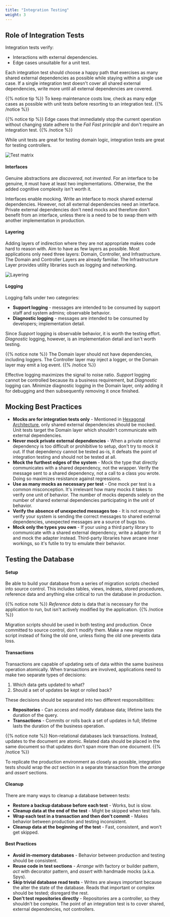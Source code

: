 ```yaml
---
title: "Integration Testing"
weight: 3
---
```


## Role of Integration Tests 

Integration tests verify:

- Interactions with external dependencies.
- Edge cases unsuitable for a unit test.

Each integration test should choose a happy path that exercises as many shared external dependencies 
as possible while staying within a single use case. If a single integration test doesn't cover all 
shared external dependencies, write more until all external dependencies are covered.

{{% notice tip %}}
To keep maintenance costs low, check as many edge cases as possible with unit tests before resorting 
to an integration test.
{{% /notice %}}

{{% notice tip %}}
Edge cases that immediately stop the current operation without changing state adhere to the 
*Fail Fast principle* and don't require an integration test. 
{{% /notice %}}

While unit tests are great for testing domain logic, integration tests are great for testing 
controllers.

![Test matrix](/images/test_matrix.png)

#### Interfaces

Genuine abstractions are *discovered*, not *invented*. For an interface to be genuine, it must have 
at least two implementations. Otherwise, the the added cognitive complexity isn't worth it.

Interfaces enable mocking. Write an interface to mock shared external dependencies. 
However, not all external dependencies need an interface. Private external dependencies 
don't need mocks and therefore don't benefit from an interface, unless there is a need to be to swap
them with another implementation in production.

#### Layering

Adding layers of indirection where they are not appropriate makes code hard to reason with. Aim
to have as few layers as possible. Most applications only need three layers: Domain, Controller, and 
Infrastructure. The Domain and Controller Layers are already familiar. The Infrastructure Layer
provides utility libraries such as logging and networking.

![Layering](/images/layering.png)

#### Logging

Logging falls under two categories:

- **Support logging** - messages are intended to be consumed by support staff and system admins; 
  observable behavior.
- **Diagnostic logging** - messages are intended to be consumed by developers; implementation 
  detail.

Since *Support* logging is observable behavior, it is worth the testing effort. *Diagnostic* 
logging, however, is an implementation detail and isn't worth testing.

{{% notice note %}}
The Domain layer should not have dependencies, including loggers. The Controller layer may inject a 
logger, or the Domain layer may emit a log event.
{{% /notice %}}

Effective logging maximizes the signal to noise ratio. *Support* logging cannot be controlled 
because its a business requirement, but *Diagnostic* logging can. Minimize diagnostic logging
in the Domain layer, only adding it for debugging and then subsequently removing it once finished.

## Mocking Best Practices

- **Mocks are for integration tests only** - Mentioned in 
  [Hexagonal Architecture](/unit-testing/making_tests_work/#hexagonal-architecture), only shared 
  external dependencies should be mocked. Unit tests target the Domain layer which shouldn't
  communicate with external dependencies.
- **Never mock private external dependencies** - When a private external dependency is too 
  difficult or prohibitive to setup, don't try to mock it out. If that dependency cannot be tested 
  as-is, it defeats the point of integration testing and should not be tested at all.
- **Mock the furthest edges of the system** - Mock the type that directly communicates with a 
  shared dependency, not the wrapper. Verify the message sent to a shared dependency, not a call
  to a class you wrote. Doing so maximizes resistance against regressions.
- **Use as many mocks as necessary per test** -  One mock per test is a common misconception. It's 
  irrelevant how many mocks it takes to verify one unit of behavior. The number of mocks depends
  solely on the number of shared external dependencies participating in the unit of behavior.
- **Verify the absence of unexpected messages too** - It is not enough to verify your system is 
  sending the correct messages to shared external dependencies, unexpected messages are a
  source of bugs too.
- **Mock only the types you own** - If your using a third party library to communicate with a shared
  external dependency, write a adapter for it and mock the adapter instead. Third-party 
  libraries have arcane inner workings, so it's futile to try to emulate their behavior.

## Testing the Database

#### Setup

Be able to build your database from a series of migration scripts checked into source control. This 
includes tables, views, indexes, stored procedures, reference data and anything else critical to 
run the database in production.

{{% notice note %}}
*Reference data* is data that is necessary for the application to run, but isn't actively modified 
by the application.
{{% /notice %}}

Migration scripts should be used in both testing and production. Once committed to source control,
don't modify them. Make a new migration script instead of fixing the old one, unless fixing the old
one prevents data loss.

#### Transactions

Transactions are capable of updating sets of data within the same business operation atomically. 
When transactions are involved, applications need to make two separate types of decisions:

1. Which data gets updated to what?
2. Should a set of updates be kept or rolled back?

These decisions should be separated into two different responsibilities:

- **Repositories** - Can access and modify database data; lifetime lasts the duration of the query.
- **Transactions** - Commits or rolls back a set of updates in full; lifetime lasts the duration of
  the business operation.

{{% notice note %}}
Non-relational databases lack transactions. Instead, updates to the document are atomic. Related 
data should be placed in the same document so that updates don't span more than one document.
{{% /notice %}}


To replicate the production environment as closely as possible, integration tests should wrap the 
*act* section in a separate transaction from the *arrange* and *assert* sections.

#### Cleanup

There are many ways to cleanup a database between tests:

- **Restore a backup database before each test** - Works, but is slow.
- **Cleanup data at the end of the test** - Might be skipped when test fails.
- **Wrap each test in a transaction and then don't commit** - Makes behavior between production and 
  testing inconsistent.
- **Cleanup data at the beginning of the test** - Fast, consistent, and won't get skipped.
 
#### Best Practices

- **Avoid in-memory databases** - Behavior between production and testing should be consistent.
- **Reuse code in test sections** - *Arrange* with factory or builder pattern, *act* with decorator
  pattern, and *assert* with handmade mocks (a.k.a. Spys).
- **Skip trivial database read tests** - Writes are always important because the alter the state of
  the database. Reads that important or complex should be tested; disregard the rest.
- **Don't test repositories directly** - Repositories are a controller, so they shouldn't be 
  complex. The point of an integration test is to cover shared, external dependencies, not 
  controllers.
